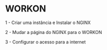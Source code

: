 # WORKON

1 - Criar uma instância e Instalar o NGINX

2 - Mudar a página do NGINX para o WORKON

3 - Configurar o acesso para a internet